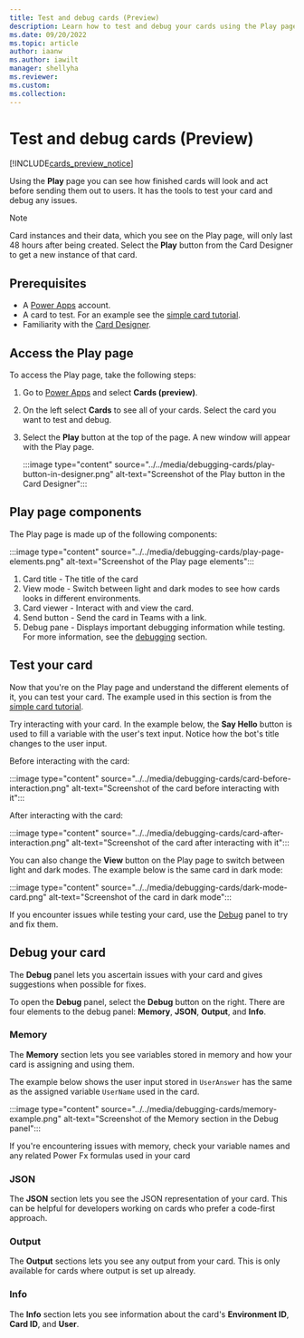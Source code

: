 ```yaml
---
title: Test and debug cards (Preview)
description: Learn how to test and debug your cards using the Play page
ms.date: 09/20/2022
ms.topic: article
author: iaanw
ms.author: iawilt
manager: shellyha
ms.reviewer: 
ms.custom: 
ms.collection: 
---
```


# Test and debug cards (Preview)

[!INCLUDE[cards_preview_notice](../../includes/preview-include.md)]

Using the **Play** page you can see how finished cards will look and act before sending them out to users. It has the tools to test your card and debug any issues.

> [!NOTE]
> Card instances and their data, which you see on the Play page, will only last 48 hours after being created. Select the **Play** button from the Card Designer to get a new instance of that card.

## Prerequisites

- A [Power Apps](https://powerapps.microsoft.com/) account.
- A card to test. For an example see the [simple card tutorial](../../tutorials/hello-world-card.md).
- Familiarity with the [Card Designer](../designer-overview.md).

## Access the Play page

To access the Play page, take the following steps:

1. Go to [Power Apps](https://make.test.powerapps.com/) and select **Cards (preview)**.
1. On the left select **Cards** to see all of your cards. Select the card you want to test and debug.
1. Select the **Play** button at the top of the page. A new window will appear with the Play page.

   :::image type="content" source="../../media/debugging-cards/play-button-in-designer.png" alt-text="Screenshot of the Play button in the Card Designer":::

## Play page components

The Play page is made up of the following components:

   :::image type="content" source="../../media/debugging-cards/play-page-elements.png" alt-text="Screenshot of the Play page elements":::

1. Card title - The title of the card
1. View mode - Switch between light and dark modes to see how cards looks in different environments.
1. Card viewer - Interact with and view the card.
1. Send button - Send the card in Teams with a link.
1. Debug pane - Displays important debugging information while testing. For more information, see the [debugging](#debug-your-card) section.

## Test your card

Now that you're on the Play page and understand the different elements of it, you can test your card. The example used in this section is from the [simple card tutorial](../../tutorials/hello-world-card.md).

Try interacting with your card. In the example below, the **Say Hello** button is used to fill a variable with the user's text input. Notice how the bot's title changes to the user input.

Before interacting with the card:

:::image type="content" source="../../media/debugging-cards/card-before-interaction.png" alt-text="Screenshot of the card before interacting with it":::

After interacting with the card:

:::image type="content" source="../../media/debugging-cards/card-after-interaction.png" alt-text="Screenshot of the card after interacting with it":::

You can also change the **View** button on the Play page to switch between light and dark modes. The example below is the same card in dark mode:

:::image type="content" source="../../media/debugging-cards/dark-mode-card.png" alt-text="Screenshot of the card in dark mode":::

If you encounter issues while testing your card, use the [Debug](#debug-your-card) panel to try and fix them.

## Debug your card

The **Debug** panel lets you ascertain issues with your card and gives suggestions when possible for fixes.

To open the **Debug** panel, select the **Debug** button on the right. There are four elements to the debug panel: **Memory**, **JSON**, **Output**, and **Info**.

### Memory

The **Memory** section lets you see variables stored in memory and how your card is assigning and using them.

The example below shows the user input stored in `UserAnswer` has the same as the assigned variable `UserName` used in the card.

:::image type="content" source="../../media/debugging-cards/memory-example.png" alt-text="Screenshot of the Memory section in the Debug panel":::

If you're encountering issues with memory, check your variable names and any related Power Fx formulas used in your card

### JSON

The **JSON** section lets you see the JSON representation of your card. This can be helpful for developers working on cards who prefer a code-first approach.

### Output

The **Output** sections lets you see any output from your card. This is only available for cards where output is set up already.

### Info

The **Info** section lets you see information about the card's **Environment ID**, **Card ID**, and **User**.

